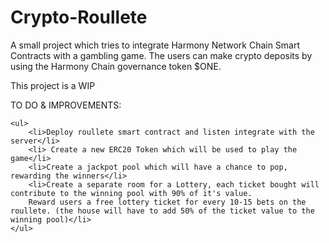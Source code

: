 # Crypto-Roullete

A small project which tries to integrate Harmony Network Chain Smart Contracts with a gambling game. The users can make crypto deposits by using the Harmony Chain governance token $ONE.



This project is a WIP

TO DO & IMPROVEMENTS: 
	
	<ul>
		<li>Deploy roullete smart contract and listen integrate with the server</li>
		<li> Create a new ERC20 Token which will be used to play the game</li>
		<li>Create a jackpot pool which will have a chance to pop, rewarding the winners</li>
		<li>Create a separate room for a Lottery, each ticket bought will contribute to the winning pool with 90% of it's value. 
		Reward users a free lottery ticket for every 10-15 bets on the roullete. (the house will have to add 50% of the ticket value to the winning pool)</li>
	</ul>
